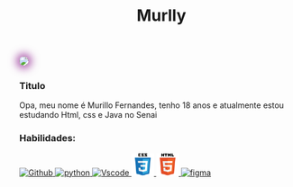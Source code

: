 
<body>
    <header class="cabecalho">
        <h1 class="titulo">Murlly</h1>
    </header>
    <section class="principal">
        <div class="principal">
            <img class="imagem" src="https://media1.tenor.com/m/BunrT3C3RmQAAAAC/neferoku-kokushib%C5%8D.gif" 
            style="width: 300px; border-radius: 15px; box-shadow: 0px 0px 15px 5px rgba(128, 0, 128, 0.7);">
            <div class="texto">
                <div class="mensagem">
                    <h3>Titulo</h3>
                    <p>Opa, meu nome é Murillo Fernandes, tenho 18 anos e atualmente estou estudando Html, css e Java no Senai</p>
                </div>
                <div class="mensagem">
                    <h3>Habilidades:</h3>
                    <div class="habilidades">
                        <a href="https://github.com/" target="_blank" rel="noreferrer"> <img src="https://cdn.jsdelivr.net/gh/devicons/devicon@latest/icons/github/github-original.svg" alt="Github" width="40" height="40"  /> </a> 
                        <a href="https://www.python.org/" target="_blank" rel="noreferrer"> <img src="https://cdn.jsdelivr.net/gh/devicons/devicon@latest/icons/python/python-original.svg" alt="python" width="40" height="40" /> </a>
                        <a href="https://code.visualstudio.com/" target="_blank" rel="noreferrer"> <img src="https://cdn.jsdelivr.net/gh/devicons/devicon@latest/icons/vscode/vscode-original.svg" alt="Vscode" width="40" height="40" /> </a>
                        <a href="https://www.w3schools.com/css/" target="_blank" rel="noreferrer"> <img src="https://raw.githubusercontent.com/devicons/devicon/master/icons/css3/css3-original-wordmark.svg" alt="css3" width="40" height="40"/> </a>
                        <a href="https://www.w3.org/html/" target="_blank" rel="noreferrer"> <img src="https://raw.githubusercontent.com/devicons/devicon/master/icons/html5/html5-original-wordmark.svg" alt="html5" width="40" height="40"/> </a>
                        <a href="https://www.figma.com/" target="_blank" rel="noreferrer"> <img src="https://www.vectorlogo.zone/logos/figma/figma-icon.svg" alt="figma" width="40" height="40"/> </a>   
                    <div>
                </div>
            </div>
        </div>
    </section>

</html>
